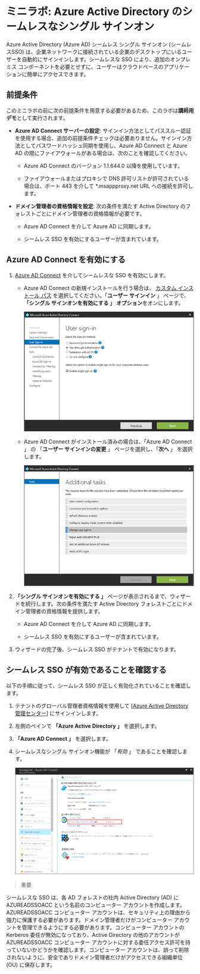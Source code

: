 ﻿# ミニラボ: Azure Active Directory のシームレスなシングル サインオン

 


Azure Active Directory (Azure AD) シームレス シングル サインオン (シームレスSSO) は、企業ネットワークに接続されている企業のデスクトップにいるユーザーを自動的にサインインします。シームレスな SSO により、追加のオンプレミス コンポーネントを必要とせずに、ユーザーはクラウドベースのアプリケーションに簡単にアクセスできます。


## 前提条件

このミニラボの前に次の前提条件を用意する必要があるため、このラボは**講師用デモ**として実行されます。

* **Azure AD Connect サーバーの設定**: サインイン方法としてパススルー認証を使用する場合、追加の前提条件チェックは必要ありません。サインイン方法としてパスワードハッシュ同期を使用し、Azure AD Connect と Azure AD の間にファイアウォールがある場合は、次のことを確認してください。

	* Azure AD Connect のバージョン 1.1.644.0 以降を使用しています。
	
	* ファイアウォールまたはプロキシで DNS 許可リストが許可されている場合は、ポート 443 を介して *.msappproxy.net URL への接続を許可します。 


* **ドメイン管理者の資格情報を設定**: 次の条件を満たす Active Directory のフォレストごとにドメイン管理者の資格情報が必要です。

	* Azure AD Connect を介して Azure AD に同期します。
	
	* シームレス SSO を有効にするユーザーが含まれています。

## Azure AD Connect を有効にする

1. [Azure AD Connect](https://docs.microsoft.com/ja-jp/azure/active-directory/hybrid/whatis-hybrid-identity) を介してシームレスな SSO を有効にします。

	* Azure AD Connect の新規インストールを行う場合は、 [カスタム インストール パス](https://docs.microsoft.com/ja-jp/azure/active-directory/hybrid/how-to-connect-install-custom) を選択してください。「**ユーザー サインイン** 」 ページで、**「シングル サインオンを有効にする 」 オプション**をオンにします。

		![Azure AD Connect: ユーザー サインイン](../../Linked_Image_Files/SSO_demo_image1.png)

	* Azure AD Connect がインストール済みの場合は、「Azure AD Connect 」 の 「**ユーザー サインインの変更** 」 ページを選択し、「**次へ** 」 を選択します。

		![Azure AD Connect: ユーザーのサインインを変更する](../../Linked_Image_Files/SSO_demo_image2.png)

1. **「シングル サインオンを有効にする 」** ページが表示されるまで、ウィザードを続行します。次の条件を満たす Active Directory フォレストごとにドメイン管理者の資格情報を提供します。

	* Azure AD Connect を介して Azure AD に同期します。

	* シームレス SSO を有効にするユーザーが含まれています。

1. ウィザードの完了後、シームレス SSO がテナントで有効になります。

## シームレス SSO が有効であることを確認する

以下の手順に従って、シームレス SSO が正しく有効化されていることを確認します。

1. テナントのグローバル管理者資格情報を使用して [[Azure Active Directory 管理センター](https://aad.portal.azure.com/)] にサインインします。

1. 左側のペインで **「Azure Active Directory 」** を選択します。

1. **「Azure AD Connect 」** を選択します。

1. シームレスなシングル サインオン機能が 「*有効* 」 であることを確認します。

	![Azure  portal: Azure AD Connect ペイン](../../Linked_Image_Files/SSO_demo_image3.png)

>重要

シームレスな SSO は、各 AD フォレストの社内 Active Directory (AD) に AZUREADSSOACC という名前のコンピューター アカウントを作成します。AZUREADSSOACC コンピューター アカウントは、セキュリティ上の理由から強力に保護する必要があります。ドメイン管理者だけがコンピューター アカウントを管理できるようにする必要があります。コンピューター アカウントの Kerberos 委任が無効になっており、Active Directory の他のアカウントが AZUREADSSOACC コンピューター アカウントに対する委任アクセス許可を持っていないかどうかを確認します。コンピューター アカウントは、誤って削除されないように、安全でありドメイン管理者だけがアクセスできる組織単位 (OU) に保存します。
